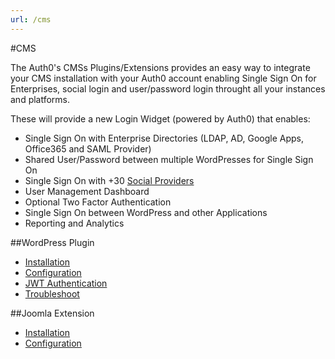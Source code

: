 ```yaml
---
url: /cms
---
```


#CMS

The Auth0's CMSs Plugins/Extensions provides an easy way to integrate your CMS installation with your Auth0 account enabling Single Sign On for Enterprises, social login and user/password login throught all your instances and platforms.

These will provide a new Login Widget (powered by Auth0) that enables:

- Single Sign On with Enterprise Directories (LDAP, AD, Google Apps, Office365 and SAML Provider)
- Shared User/Password between multiple WordPresses for Single Sign On
- Single Sign On with +30 [Social Providers](/identityproviders)
- User Management Dashboard
- Optional Two Factor Authentication
- Single Sign On between WordPress and other Applications
- Reporting and Analytics


##WordPress Plugin

- [Installation](/cms/wordpress/installation)
- [Configuration](/cms/wordpress/configuration)
- [JWT Authentication](/cms/wordpress/jwt-authentication)
- [Troubleshoot](/cms/wordpress/troubleshoot)

##Joomla Extension

- [Installation](/cms/joomla/installation)
- [Configuration](/cms/joomla/configuration)

